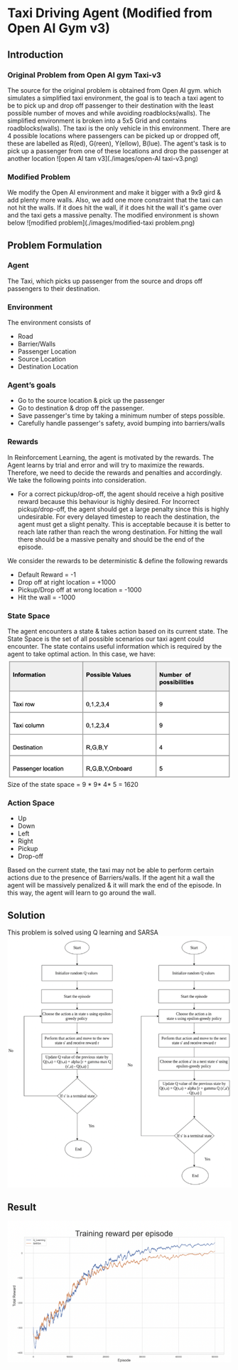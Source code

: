 # Taxi Driving Agent (Modified from Open AI Gym v3)
## Introduction
### Original Problem from Open AI gym Taxi-v3
The source for the original problem is obtained from Open AI gym. which simulates a simplified taxi environment, the goal is to teach a taxi agent to be to pick up and drop off passenger to their destination with the least possible number of moves and while avoiding roadblocks(walls).
The simplified environment is broken into a 5x5 Grid and contains roadblocks(walls). The taxi is the only vehicle in this environment. There are 4 possible locations where passengers can be picked up or dropped off, these are labelled as R(ed), G(reen), Y(ellow), B(lue). The agent's task is to pick up a passenger from one of these locations and drop the passenger at another location
![open AI tam v3](./images/open-AI taxi-v3.png)


### Modified Problem
We modify the Open AI environment and make it bigger with a 9x9 gird & add plenty more walls. Also, we add one more constraint that the taxi can not hit the walls. If it does hit the wall, if it does hit the wall it's game over and the taxi gets a massive penalty.
The modified environment is shown below
![modified problem](./images/modified-taxi problem.png)

## Problem Formulation

### Agent
The Taxi, which picks up passenger from the source and drops off passengers to their destination.

### Environment
The environment consists of
- Road
- Barrier/Walls
- Passenger Location
- Source Location
- Destination Location

### Agent’s goals
- Go to the source location & pick up the passenger 
- Go to destination & drop off the passenger.
- Save passenger's time by taking a minimum number of steps possible.
- Carefully handle passenger's safety, avoid bumping into barriers/walls

### Rewards
In Reinforcement Learning, the agent is motivated by the rewards. The Agent learns by trial and error and will try to maximize the rewards. Therefore, we need to decide the rewards and penalties and accordingly. We take the following points into consideration.
- For a correct pickup/drop-off, the agent should receive a high positive reward because this behaviour is highly desired. 
For Incorrect pickup/drop-off, the agent should get a large penalty since this is highly undesirable.
For every delayed timestep to reach the destination, the agent must get a slight penalty. This is acceptable because it is better to reach late rather than reach the wrong destination.
For hitting the wall there should be a massive penalty and should be the end of the episode.

We consider the rewards to be deterministic & define the following rewards
- Default Reward = -1
- Drop off at right location = +1000
- Pickup/Drop off at wrong location = -1000
- Hit the wall = -1000

### State Space 
The agent encounters a state & takes action based on its current state. The State Space is the set of all possible scenarios our taxi agent could encounter. The state contains useful information which is required by the agent to take optimal action. In this case, we have:
![statespace](./images/statespace.png)
<br>Size of the state space = 9 * 9* 4* 5 = 1620

### Action Space
- Up
- Down 
- Left
- Right
- Pickup
- Drop-off

Based on the current state, the taxi may not be able to perform certain actions due to the presence of Barriers/walls. If the agent hit a wall the agent will be massively penalized & it will mark the end of the episode. In this way, the agent will learn to go around the wall.

## Solution
This problem is solved using Q learning and SARSA
![algo](./images/algo.png)

## Result
![rewards](./images/rewards.png)
